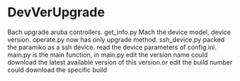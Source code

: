 # DevVerUpgrade
Bach upgrade aruba controllers.
get_info.py Mach the device model, device version.
operate.py now has only upgrade method.
ssh_device.py packed the paramiko as a ssh device. read the device parameters of config.ini.
main.py is the main function, in main.py edit the version name could download the latest available version of this version.or edit the build number could download the specific build
